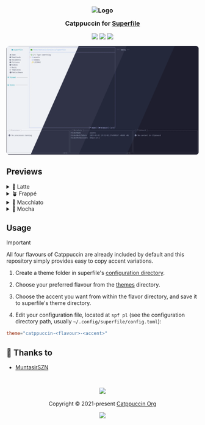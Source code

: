 <h3 align="center">
	<img src="https://raw.githubusercontent.com/catppuccin/catppuccin/main/assets/logos/exports/1544x1544_circle.png" width="100" alt="Logo"/><br/>
	<img src="https://raw.githubusercontent.com/catppuccin/catppuccin/main/assets/misc/transparent.png" height="30" width="0px"/>
	Catppuccin for <a href="https://github.com/yorukot/superfile">Superfile</a>
	<img src="https://raw.githubusercontent.com/catppuccin/catppuccin/main/assets/misc/transparent.png" height="30" width="0px"/>
</h3>

<p align="center">
	<a href="https://github.com/catppuccin/superfile/stargazers"><img src="https://img.shields.io/github/stars/catppuccin/superfile?colorA=363a4f&colorB=b7bdf8&style=for-the-badge"></a>
	<a href="https://github.com/catppuccin/superfile/issues"><img src="https://img.shields.io/github/issues/catppuccin/superfile?colorA=363a4f&colorB=f5a97f&style=for-the-badge"></a>
	<a href="https://github.com/catppuccin/superfile/contributors"><img src="https://img.shields.io/github/contributors/catppuccin/superfile?colorA=363a4f&colorB=a6da95&style=for-the-badge"></a>
</p>

<p align="center">
	<img src="assets/preview.webp"/>
</p>

## Previews

<details>
<summary>🌻 Latte</summary>
<img src="assets/latte.webp"/>
</details>
<details>
<summary>🪴 Frappé</summary>
<img src="assets/frappe.webp"/>
</details>
<details>
<summary>🌺 Macchiato</summary>
<img src="assets/macchiato.webp"/>
</details>
<details>
<summary>🌿 Mocha</summary>
<img src="assets/mocha.webp"/>
</details>

## Usage

> [!Important]
> All four flavours of Catppuccin are already included by default and this repository simply provides easy to copy accent variations.

1. Create a theme folder in superfile's [configuration directory](https://superfile.netlify.app/configure/config-file-path/#config).

1. Choose your preferred flavour from the [themes](./themes/) directory.

1. Choose the accent you want from within the flavor directory, and save it to superfile's theme directory.

1. Edit your configuration file, located at `spf pl` (see the configuration directory path, usually `~/.config/superfile/config.toml`):

```toml
theme="catppuccin-<flavour>-<accent>"
```

## 💝 Thanks to

- [MuntasirSZN](https://github.com/MuntasirSZN)

&#160;

<p align="center">
	<img src="https://raw.githubusercontent.com/catppuccin/catppuccin/main/assets/footers/gray0_ctp_on_line.svg?sanitize=true" />
</p>

<p align="center">
	Copyright &copy; 2021-present <a href="https://github.com/catppuccin" target="_blank">Catppuccin Org</a>
</p>

<p align="center">
	<a href="https://github.com/catppuccin/catppuccin/blob/main/LICENSE"><img src="https://img.shields.io/static/v1.svg?style=for-the-badge&label=License&message=MIT&logoColor=d9e0ee&colorA=363a4f&colorB=b7bdf8"/></a>
</p>

